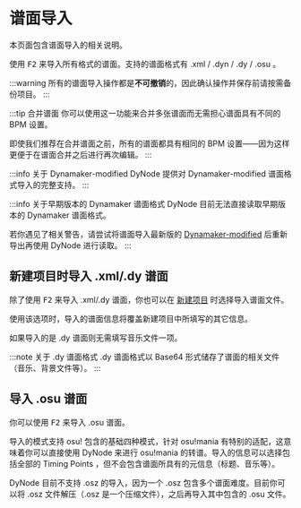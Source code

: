 # 谱面导入

本页面包含谱面导入的相关说明。

使用 <kbd>F2</kbd> 来导入所有格式的谱面。支持的谱面格式有 .xml / .dyn / .dy / .osu 。

:::warning
所有的谱面导入操作都是**不可撤销**的，因此确认操作并保存前请按需备份项目。
:::

:::tip 合并谱面
你可以使用这一功能来合并多张谱面而无需担心谱面具有不同的 BPM 设置。

即使我们推荐在合并谱面之前，所有的谱面都具有相同的 BPM 设置——因为这样更便于在谱面合并之后进行再次编辑。
:::

:::info 关于 Dynamaker-modified
DyNode 提供对 Dynamaker-modified 谱面格式导入的完整支持。
:::

:::info 关于早期版本的 Dynamaker 谱面格式
DyNode 目前无法直接读取早期版本的 Dynamaker 谱面格式。

若你遇见了相关警告，请尝试将谱面导入最新版的 [Dynamaker-modified](https://github.com/jmakxd/dynamaker-modified) 后重新导出再使用 DyNode 进行读取。
:::

## 新建项目时导入 .xml/.dy 谱面

除了使用 <kbd>F2</kbd> 来导入 .xml/.dy 谱面，你也可以在 [新建项目](/guide/project.html#新建项目) 时选择导入谱面文件。

使用该选项时，导入的谱面信息将覆盖新建项目中所填写的其它信息。

如果导入的是 .dy 谱面则无需填写音乐文件一项。

:::note 关于 .dy 谱面格式
.dy 谱面格式以 Base64 形式储存了谱面的相关文件（音乐、背景文件等）。
:::

## 导入 .osu 谱面

你可以使用 <kbd>F2</kbd> 来导入 .osu 谱面。

导入的模式支持 osu! 包含的基础四种模式，针对 osu!mania 有特别的适配，这意味着你可以直接使用 DyNode 来进行 osu!mania 的转谱。导入的信息可以选择包括全部的 Timing Points ，但不会包含谱面所具有的元信息（标题、音乐等）。

DyNode 目前不支持 .osz 的导入，因为一个 .osz 包含多个谱面难度。目前你可以将 .osz 文件解压（.osz 是一个压缩文件），之后再导入其中包含的 .osu 文件。
